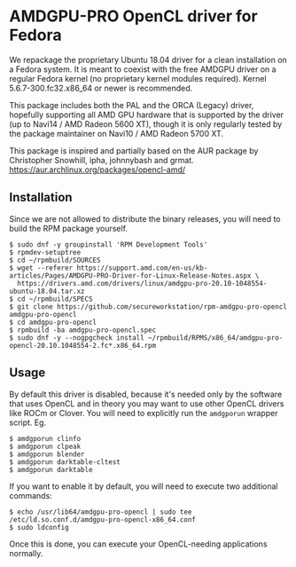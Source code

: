 AMDGPU-PRO OpenCL driver for Fedora
===================================

We repackage the proprietary Ubuntu 18.04 driver for a clean
installation on a Fedora system. It is meant to coexist with
the free AMDGPU driver on a regular Fedora kernel (no proprietary
kernel modules required). Kernel 5.6.7-300.fc32.x86_64 or newer
is recommended.

This package includes both the PAL and the ORCA (Legacy) driver,
hopefully supporting all AMD GPU hardware that is supported by
the driver (up to Navi14 / AMD Radeon 5600 XT), though it is only
regularly tested by the package maintainer on Navi10 /
AMD Radeon 5700 XT.

This package is inspired and partially based on the AUR package
by Christopher Snowhill, ipha, johnnybash and grmat.
https://aur.archlinux.org/packages/opencl-amd/


Installation
------------

Since we are not allowed to distribute the binary releases, you
will need to build the RPM package yourself.

```
$ sudo dnf -y groupinstall 'RPM Development Tools'
$ rpmdev-setuptree
$ cd ~/rpmbuild/SOURCES
$ wget --referer https://support.amd.com/en-us/kb-articles/Pages/AMDGPU-PRO-Driver-for-Linux-Release-Notes.aspx \
  https://drivers.amd.com/drivers/linux/amdgpu-pro-20.10-1048554-ubuntu-18.04.tar.xz
$ cd ~/rpmbuild/SPECS
$ git clone https://github.com/secureworkstation/rpm-amdgpu-pro-opencl amdgpu-pro-opencl
$ cd amdgpu-pro-opencl
$ rpmbuild -ba amdgpu-pro-opencl.spec
$ sudo dnf -y --nogpgcheck install ~/rpmbuild/RPMS/x86_64/amdgpu-pro-opencl-20.10.1048554-2.fc*.x86_64.rpm
```


Usage
-----

By default this driver is disabled, because it's needed only by
the software that uses OpenCL and in theory you may want to use
other OpenCL drivers like ROCm or Clover. You will need to explicitly
run the `amdgporun` wrapper script. Eg.

```
$ amdgporun clinfo
$ amdgporun clpeak
$ amdgporun blender
$ amdgporun darktable-cltest
$ amdgporun darktable
```

If you want to enable it by default, you will need to execute two
additional commands:

```
$ echo /usr/lib64/amdgpu-pro-opencl | sudo tee /etc/ld.so.conf.d/amdgpu-pro-opencl-x86_64.conf
$ sudo ldconfig
```

Once this is done, you can execute your OpenCL-needing applications
normally.
